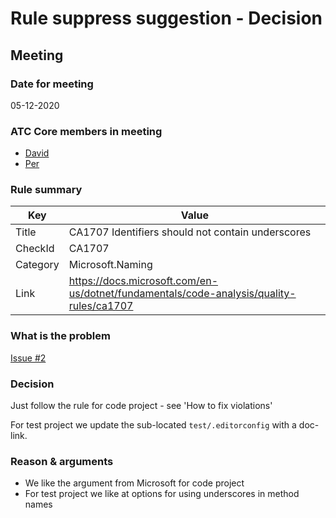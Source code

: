 # Rule suppress suggestion - Decision

## Meeting

### Date for meeting
05-12-2020

### ATC Core members in meeting
* [David](https://github.com/orgs/atc-net/people/davidkallesen)
* [Per](https://github.com/orgs/atc-net/people/perkops)

### Rule summary
| Key         | Value |
| ----------- |------------------------------------------------|
| Title       | CA1707 Identifiers should not contain underscores |
| CheckId     | CA1707 |
| Category    | Microsoft.Naming |
| Link        | https://docs.microsoft.com/en-us/dotnet/fundamentals/code-analysis/quality-rules/ca1707 |

### What is the problem
[Issue #2](https://github.com/atc-net/atc-coding-rules/issues/2)

### Decision
Just follow the rule for code project - see 'How to fix violations'

For test project we update the sub-located `test/.editorconfig` with a doc-link.

### Reason & arguments
* We like the argument from Microsoft for code project
* For test project we like at options for using underscores in method names

